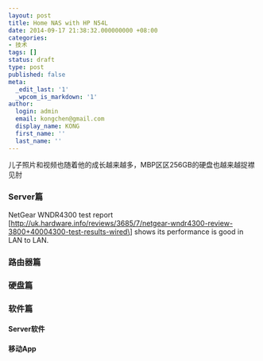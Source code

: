 ```yaml
---
layout: post
title: Home NAS with HP N54L
date: 2014-09-17 21:38:32.000000000 +08:00
categories:
- 技术
tags: []
status: draft
type: post
published: false
meta:
  _edit_last: '1'
  _wpcom_is_markdown: '1'
author:
  login: admin
  email: kongchen@gmail.com
  display_name: KONG
  first_name: ''
  last_name: ''
---
```

儿子照片和视频也随着他的成长越来越多，MBP区区256GB的硬盘也越来越捉襟见肘

### Server篇

NetGear WNDR4300 test report \[http://uk.hardware.info/reviews/3685/7/netgear-wndr4300-review-3800+40004300-test-results-wired\] shows its performance is good in LAN to LAN.

### 路由器篇

### 硬盘篇

### 软件篇

#### Server软件

#### 移动App